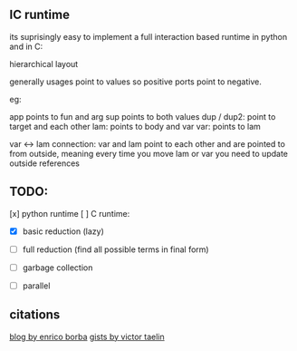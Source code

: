 

## IC runtime

its suprisingly easy to implement a full interaction based runtime in python and in C:

hierarchical layout



generally usages point to values
so positive ports point to negative.

eg:

app points to fun and arg
sup points to both values
dup / dup2:
  point to target and each other
lam:
  points to body and var
var: points to lam

var <-> lam connection:
  var and lam point to each other and are pointed to from outside, meaning every time you move lam or var you need to update outside references


## TODO:

[x] python runtime
[ ] C runtime:
  - [x] basic reduction (lazy)
  - [ ] full reduction (find all possible terms in final form)
  - [ ] garbage collection
  - [ ] parallel



## citations

[blog by enrico borba](https://ezb.io/thoughts/interaction_nets/lambda_calculus/2025-08-30_lazy-memory-layout.html)
[gists by victor taelin](gist.github.com/VictorTaelin)